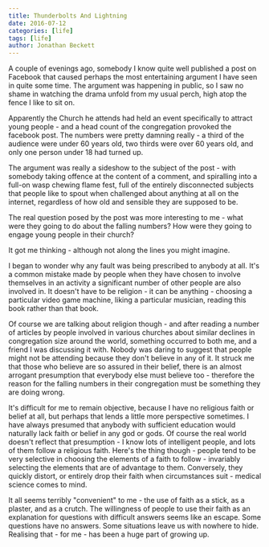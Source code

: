 ```yaml
---
title: Thunderbolts And Lightning
date: 2016-07-12
categories: [life]
tags: [life]
author: Jonathan Beckett
---
```


A couple of evenings ago, somebody I know quite well published a post on Facebook that caused perhaps the most entertaining argument I have seen in quite some time. The argument was happening in public, so I saw no shame in watching the drama unfold from my usual perch, high atop the fence I like to sit on.

Apparently the Church he attends had held an event specifically to attract young people - and a head count of the congregation provoked the facebook post. The numbers were pretty damning really - a third of the audience were under 60 years old, two thirds were over 60 years old, and only one person under 18 had turned up.

The argument was really a sideshow to the subject of the post - with somebody taking offence at the content of a comment, and spiralling into a full-on wasp chewing flame fest, full of the entirely disconnected subjects that people like to spout when challenged about anything at all on the internet, regardless of how old and sensible they are supposed to be.

The real question posed by the post was more interesting to me - what were they going to do about the falling numbers? How were they going to engage young people in their church?

It got me thinking - although not along the lines you might imagine.

I began to wonder why any fault was being prescribed to anybody at all. It's a common mistake made by people when they have chosen to involve themselves in an activity a significant number of other people are also involved in. It doesn't have to be religion - it can be anything - choosing a particular video game machine, liking a particular musician, reading this book rather than that book.

Of course we are talking about religion though - and after reading a number of articles by people involved in various churches about similar declines in congregation size around the world, something occurred to both me, and a friend I was discussing it with. Nobody was daring to suggest that people might not be attending because they don't believe in any of it. It struck me that those who believe are so assured in their belief, there is an almost arrogant presumption that everybody else must believe too - therefore the reason for the falling numbers in their congregation must be something they are doing wrong.

It's difficult for me to remain objective, because I have no religious faith or belief at all, but perhaps that lends a little more perspective sometimes. I have always presumed that anybody with sufficient education would naturally lack faith or belief in any god or gods. Of course the real world doesn't reflect that presumption - I know lots of intelligent people, and lots of them follow a religious faith. Here's the thing though - people tend to be very selective in choosing the elements of a faith to follow - invariably selecting the elements that are of advantage to them. Conversely, they quickly distort, or entirely drop their faith when circumstances suit - medical science comes to mind.

It all seems terribly "convenient" to me - the use of faith as a stick, as a plaster, and as a crutch. The willingness of people to use their faith as an explanation for questions with difficult answers seems like an escape. Some questions have no answers. Some situations leave us with nowhere to hide. Realising that - for me - has been a huge part of growing up.